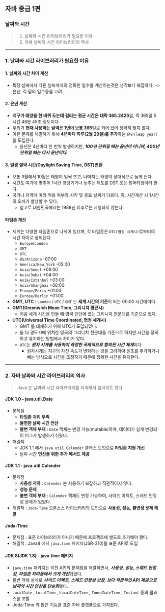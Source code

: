## 자바 중급 1편

### 날짜와 시간
> 1. 날짜와 시간 라이브러리가 필요한 이유
> 2. 자바 날짜와 시간 라이브러리의 역사
---
### 1. 날짜와 시간 라이브러리가 필요한 이유
#### 1. 날짜와 시간 차이 계산
- 특정 날짜에서 다른 날짜까지의 정확한 일수를 계산하는것은 생각보다 복잡하다. -> 윤년, 각 달의 일수등을 고려
#### 2. 윤년 계산
- **지구가 태양을 한 바퀴 도는데 걸리는 평균 시간은 대략 365.2425**일, 즉 365일 5시간 48분 45초 정도이다
- 우리가 **현재 사용하는 달력은 1년이 보통 365**일로 되어 있어 정확히 맞지 않다.
- 이런 문제를 해결하기 위해 **4년마다 하루(2월 29일)를 추가**하는 `윤년(leap year)`을 도입한다.
  - 윤년은 4년마다 한 번씩 발생하지만, _**100년 단위일 때는 윤년이 아니며, 400년 단위일 때는 다시 윤년이다.**_
#### 3. 일광 절약 시간(Daylight Saving Time, DST)변환
- 보통 3월에서 10월은 태양이 일찍 뜨고, 나머지는 태양이 상대적으로 늦게 뜬다.
- 시간도 여기에 맞추어 1시간 앞당기거나 늦추는 제도를 DST 또는 썸머타임이라 한다.
- 국가나 지역에 따라 적용 여부와 시작 및 종료 날짜가 다르다. 즉, 시간계산 시 1시간의 오차가 발생할 수 있다.
  - 참고로 대한민국에서는 1988년 이후로는 시행하지 않는다.
#### 타임존 계산
- 세계는 다양한 타임존으로 나뉘어 있으며, 각 타임존은 `UTC(협정 세계시)`로부터의 시간 차이로 정의된다.
  - `Europe`/`London`
  - `GMT`
  - `UTC`
  - `US/Arizona` -07:00
  - `America/New_York` -05:00
  - `Asia/Seoul` +09:00
  - `Asia/Dubai` +04:00
  - `Asia/Istanbul` +03:00
  - `Asia/Shanghai` +08:00
  - `Eruope/Paris` +01:00
  - `Europe/Berlin` +01:00
- **GMT, UTC** : `London` / `UTC` / `GMT` 는 **세계 시간의 기준**이 되는 00:00 시간대이다.
- **GMT(Greenwich Mean Time, 그리니치 평균시)**
  - 처음 세계 시간을 만들 때 영국 런던에 있는 그리니치 천문대를 기준으로 했다.
- **UTC(Universal Time Coordinated, 협정 세계시)**
  - GMT 를 대체하기 위해 UTC가 도입되었다.
  - 둘 다 경도 0에 위치한 영국의 그리니치 천문대를 기준으로 하지만 시간을 정의하고 유지하는 방법에서 차이가 있다.
  - `UTC`는 ***원자 시계를 사용하여 측정한 국제적으로 합의된 시간 체계***이다.
    - 원자시계는 지구의 자전 속도가 변화하는 것을 고려하여 윤초를 추가하거나 빼는 방식으로 시간을 조정하기 때문에 정확한 시간을 유지한다.
---
### 2. 자바 날짜와 시간 라이브러리의 역사
> Java 는 날짜와 시간 라이브러리를 지속해서 업데이트 했다.

#### JDK 1.0 - java.util.Date
- 문제점 
  - **타임존 처리 부족**
  - **불편한 날짜 시간 연산**
  - **불변 객체 부재** : `Date` 객체는 변경 가능(mutable)하여, 데이터가 쉽게 변경되어 버그가 발생하기 쉬웠다.
- 해결책 
  - JDK 1.1 에서 `java.util.Calender` 클래스 도입으로 **타임존 지원 개선**
  - 날짜 시간 **연산을 위한 추가 메서드 제공**

#### JDK 1.1 - java.util.Calender
- 문제점
  - **사용성 저하** : `Calender` 는 사용하기 복잡하고 직관적이지 않다.
  - **성능 문제**
  - **불변 객체 부재** : `Calender` 객체도 변경 가능하여, 사이드 이펙트, 스레드 안정성 문제가 있었다.
- 해결책 : `Joda-Time` 오픈소스 라이브러리의 도입으로 **사용성, 성능, 불변성 문제 해결**

#### Joda-Time
- 문제점 : 표준 라이브러리가 아니기 때문에 프로젝트에 별도로 추가해야 했다.
- 해결책 : Java8 에서 `java.time` 패키지(JSR-310)를 표준 API로 도입

#### JDK 8(JDK 1.8) - java.time 패키지
- `java.time` 패키지는 이전 API의 문제점을 해결하면서, ***사용성, 성능, 스레드 안정성, 타임존 처리등에서 크게 개선***되었다.
- 불변 객체 설계로 ***사이드 이펙트, 스레드 안정성 보장, 보다 직관적인 API 제공으로 날짜와 시간 연산을 단순화***했다.
- `LocalDate` , `LocalTime` , `LocalDateTime` , `ZonedDateTime` , `Instant` 등의 클래스를 포함
- Joda-Time 의 많은 기능을 표준 자바 플랫폼으로 가져왔다.